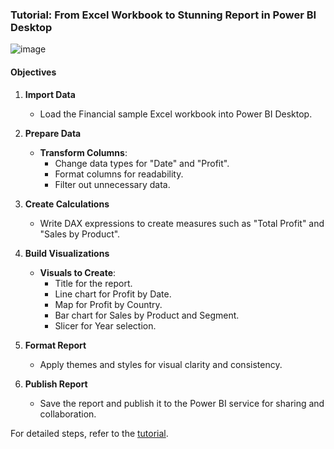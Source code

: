 ### Tutorial: From Excel Workbook to Stunning Report in Power BI Desktop
![image](https://github.com/mnobeidat13/PowerBI-Resources/assets/32016587/980f4490-fc28-41ea-8370-ee2730528380)

#### Objectives

1. **Import Data**
   - Load the Financial sample Excel workbook into Power BI Desktop.

2. **Prepare Data**
   - **Transform Columns**:
     - Change data types for "Date" and "Profit".
     - Format columns for readability.
     - Filter out unnecessary data.

3. **Create Calculations**
   - Write DAX expressions to create measures such as "Total Profit" and "Sales by Product".

4. **Build Visualizations**
   - **Visuals to Create**:
     - Title for the report.
     - Line chart for Profit by Date.
     - Map for Profit by Country.
     - Bar chart for Sales by Product and Segment.
     - Slicer for Year selection.

5. **Format Report**
   - Apply themes and styles for visual clarity and consistency.

6. **Publish Report**
   - Save the report and publish it to the Power BI service for sharing and collaboration.

For detailed steps, refer to the [tutorial](https://learn.microsoft.com/en-us/power-bi/create-reports/desktop-excel-stunning-report).
